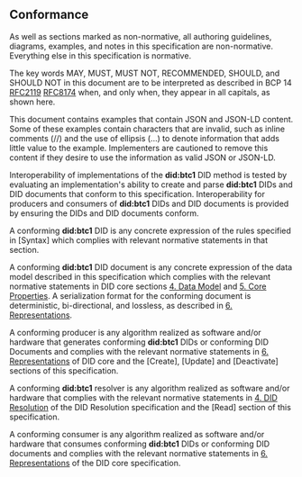 ## Conformance

As well as sections marked as non-normative, all authoring guidelines, diagrams, examples, and notes in this specification are non-normative. Everything else in this specification is normative.

The key words MAY, MUST, MUST NOT, RECOMMENDED, SHOULD, and SHOULD NOT in this document are to be interpreted as described in BCP 14 [RFC2119](https://www.ietf.org/rfc/rfc2119.txt) [RFC8174](https://datatracker.ietf.org/doc/html/rfc8174) when, and only when, they appear in all capitals, as shown here.

This document contains examples that contain JSON and JSON-LD content. Some of these examples contain characters that are invalid, such as inline comments (//) and the use of ellipsis (...) to denote information that adds little value to the example. Implementers are cautioned to remove this content if they desire to use the information as valid JSON or JSON-LD.

Interoperability of implementations of the **did:btc1** DID method is tested by evaluating an implementation's ability to create and parse **did:btc1** DIDs and DID documents that conform to this specification. Interoperability for producers and consumers of **did:btc1** DIDs and DID documents is provided by ensuring the DIDs and DID documents conform. 

A conforming **did:btc1** DID is any concrete expression of the rules specified in [Syntax] which complies with relevant normative statements in that section.

A conforming **did:btc1** DID document is any concrete expression of the data model described in this specification which complies with the relevant normative statements in DID core sections [4. Data Model](http://w3.org/TR/did-1.1/#data-model) and [5. Core Properties](https://www.w3.org/TR/did-1.1/#core-properties). A serialization format for the conforming document is deterministic, bi-directional, and lossless, as described in [6. Representations](https://www.w3.org/TR/did-1.1/#representations).

A conforming producer is any algorithm realized as software and/or hardware that generates conforming **did:btc1** DIDs or conforming DID Documents and complies with the relevant normative statements in [6. Representations](https://www.w3.org/TR/did-1.1/#representations) of DID core and the [Create], [Update] and [Deactivate] sections of this specification.

A conforming **did:btc1** resolver is any algorithm realized as software and/or hardware that complies with the relevant normative statements in [4. DID Resolution](https://w3c.github.io/did-resolution/#resolving) of the DID Resolution specification and the [Read] section of this specification.

A conforming consumer is any algorithm realized as software and/or hardware that consumes conforming **did:btc1** DIDs or conforming DID documents and complies with the relevant normative statements in [6. Representations](https://www.w3.org/TR/did-1.1/#representations) of the DID core specification.